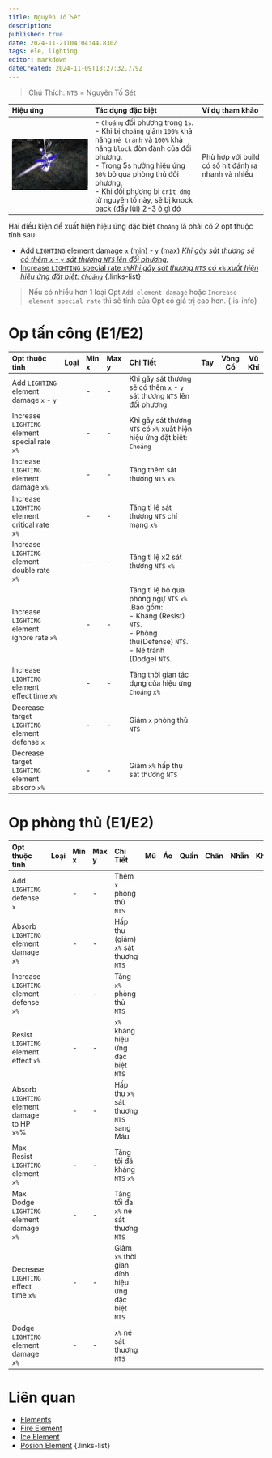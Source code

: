 ```yaml
---
title: Nguyên Tố Sét
description: 
published: true
date: 2024-11-21T04:04:44.830Z
tags: ele, lighting
editor: markdown
dateCreated: 2024-11-09T18:27:32.779Z
---
```


> Chú Thích: `NTS` = Nguyên Tố Sét

| Hiệu ứng | Tác dụng đặc biệt | Ví dụ tham khảo |
|:---------|:------------------|:----------------|
| ![ele-lighting-spec.gif](/assets/elements/ele-lighting-spec.gif) | - `Choáng` đối phương trong `1s`.<br> - Khi bị `choáng` giảm `100%` khả năng `né tránh` và `100%` khả năng `block` đòn đánh của đối phương.<br>- Trong 5s hưởng hiệu ứng `30%` bỏ qua phòng thủ đối phương.<br>- Khi đối phương bị `crit dmg` từ nguyên tố này, sẽ bị knock back (đẩy lùi) 2-3 ô gì đó | Phù hợp với build có số hit đánh ra nhanh và nhiều |
Hai điều kiện để xuất hiện hiệu ứng đặc biệt `Choáng` là phải có 2 opt thuộc tính sau: 
- [Add `LIGHTING` element damage `x` (min) - `y` (max) *Khi gây sát thương sẽ có thêm `x` - `y` sát thương `NTS` lên đối phương.*](https://wiki.mu0rs.com/vi/elements#opt-thu%E1%BB%99c-t%C3%ADnh-e1e2)
- [Increase `LIGHTING` special rate `x%`*Khi gây sát thương `NTS` có `x%` xuất hiện hiệu ứng đặt biệt: `Choáng`*](https://wiki.mu0rs.com/vi/elements#opt-%C4%91%E1%BA%B7c-bi%E1%BB%87t-e3)
{.links-list}

> Nếu có nhiều hơn 1 loại Opt `Add element damage` hoặc `Increase element special rate` thì sẽ tính của Opt có giá trị cao hơn.
{.is-info}

# Op tấn công (E1/E2)

| Opt thuộc tinh | Loại | Min x | Max y | Chi Tiết | Tay | Vòng Cổ | Vũ Khí |
|:---------------|:----:|:------|:------|:---------|:---:|:-------:|:------:|
| Add `LIGHTING` element damage `x` - `y` | <span class="mdi mdi-sword"/> | - | - | Khi gây sát thương sẽ có thêm `x` - `y` sát thương `NTS` lên đối phương. | <span class="mdi mdi-check"/> | <span class="mdi mdi-check"/> | <span class="mdi mdi-check"/> |
| Increase `LIGHTING` element special rate `x%` | <span class="mdi mdi-sword"/> | - | - | Khi gây sát thương `NTS` có `x%` xuất hiện hiệu ứng đặt biệt: `Choáng` | <span class="mdi mdi-check"/> | <span class="mdi mdi-check"/> | <span class="mdi mdi-check"/> |
| Increase `LIGHTING` element damage `x%` | <span class="mdi mdi-sword"/> | - | - | Tăng thêm sát thương `NTS` `x%` | <span class="mdi mdi-check"/> | <span class="mdi mdi-check"/> | <span class="mdi mdi-check"/> |
| Increase `LIGHTING` element critical rate `x%` | <span class="mdi mdi-sword"/> | - | - | Tăng tỉ lệ sát thương `NTS` chí mạng `x%` | <span class="mdi mdi-check"/> | <span class="mdi mdi-check"/> | <span class="mdi mdi-check"/> |
| Increase `LIGHTING` element double rate `x%` | <span class="mdi mdi-sword"/> | - | - | Tăng tỉ lệ x2 sát thương `NTS` `x%` | <span class="mdi mdi-check"/> | <span class="mdi mdi-check"/> | <span class="mdi mdi-check"/> |
| Increase `LIGHTING` element ignore rate `x%` | <span class="mdi mdi-sword"/> | - | - | Tăng tỉ lệ bỏ qua phòng ngự `NTS` `x%` .Bao gồm:<br>- Kháng (Resist) `NTS`.<br>- Phòng thủ(Defense) `NTS`.<br>- Né tránh (Dodge) `NTS`. | <span class="mdi mdi-check"/> | <span class="mdi mdi-check"/> | <span class="mdi mdi-check"/> |
| Increase `LIGHTING` element effect time `x%` | <span class="mdi mdi-sword"/> | - | - | Tăng thời gian tác dụng của hiệu ứng `Choáng` `x%` | <span class="mdi mdi-check"/> | <span class="mdi mdi-check"/> | <span class="mdi mdi-check"/> |
| Decrease target `LIGHTING` element defense `x` | <span class="mdi mdi-sword"/> | - | - | Giảm `x` phòng thủ `NTS` | <span class="mdi mdi-check"/> | <span class="mdi mdi-check"/> | <span class="mdi mdi-check"/> |
| Decrease target `LIGHTING` element absorb `x%` | <span class="mdi mdi-sword"/> | - | - | Giảm `x%` hấp thụ sát thương `NTS` | <span class="mdi mdi-check"/> | <span class="mdi mdi-check"/> | <span class="mdi mdi-check"/> |

# Op phòng thủ (E1/E2)

| Opt thuộc tinh | Loại | Min x | Max y | Chi Tiết | Mũ | Áo | Quần | Chân | Nhẫn | Khiên |
|:---------------|:----:|:------|:------|:---------|:--:|:--:|:----:|:----:|:----:|:-----:|
| Add `LIGHTING` defense `x` | <span class="mdi mdi-shield"/> | - | - | Thêm `x` phòng thủ `NTS` | <span class="mdi mdi-check"/> | <span class="mdi mdi-check"/> | <span class="mdi mdi-check"/> | <span class="mdi mdi-check"/> | <span class="mdi mdi-check"/> | <span class="mdi mdi-check"/> |
| Absorb `LIGHTING` element damage `x%` | <span class="mdi mdi-shield"/> | - | - | Hấp thụ (giảm) `x%` sát thương `NTS` | <span class="mdi mdi-check"/> | <span class="mdi mdi-check"/> | <span class="mdi mdi-check"/> | <span class="mdi mdi-check"/> | <span class="mdi mdi-check"/> | <span class="mdi mdi-check"/> |
| Increase `LIGHTING` element defense `x%` | <span class="mdi mdi-shield"/> | - | - | Tăng `x%` phòng thủ `NTS` | <span class="mdi mdi-check"/> | <span class="mdi mdi-check"/> | <span class="mdi mdi-check"/> | <span class="mdi mdi-check"/> | <span class="mdi mdi-check"/> | <span class="mdi mdi-check"/> |
| Resist `LIGHTING` element effect `x%` | <span class="mdi mdi-shield"/> | - | - | `x%` kháng hiệu ứng đặc biệt `NTS` | <span class="mdi mdi-check"/> | <span class="mdi mdi-check"/> | <span class="mdi mdi-check"/> | <span class="mdi mdi-check"/> | <span class="mdi mdi-check"/> | <span class="mdi mdi-check"/> |
| Absorb `LIGHTING` element damage to HP `x%`%| <span class="mdi mdi-shield"/> | - | - | Hấp thụ `x%` sát thương `NTS` sang Máu | <span class="mdi mdi-check"/> | <span class="mdi mdi-check"/> | <span class="mdi mdi-check"/> | <span class="mdi mdi-check"/> | <span class="mdi mdi-check"/> | <span class="mdi mdi-check"/> |
| Max Resist `LIGHTING` element `x%` | <span class="mdi mdi-shield"/> | - | - | Tăng tối đá kháng `NTS` `x%` | <span class="mdi mdi-check"/> | <span class="mdi mdi-check"/> | <span class="mdi mdi-check"/> | <span class="mdi mdi-check"/> | <span class="mdi mdi-check"/> | <span class="mdi mdi-check"/> |
| Max Dodge `LIGHTING` element damage `x%` | <span class="mdi mdi-shield"/> | - | - | Tăng tối đa `x%` né sát thương `NTS` | <span class="mdi mdi-check"/> | <span class="mdi mdi-check"/> | <span class="mdi mdi-check"/> | <span class="mdi mdi-check"/> | <span class="mdi mdi-check"/> | <span class="mdi mdi-check"/> |
| Decrease `LIGHTING` effect time `x%` | <span class="mdi mdi-shield"/> | - | - | Giảm `x%` thời gian dính hiệu ứng đặc biệt `NTS` | <span class="mdi mdi-check"/> | <span class="mdi mdi-check"/> | <span class="mdi mdi-check"/> | <span class="mdi mdi-check"/> | <span class="mdi mdi-check"/> | <span class="mdi mdi-check"/> |
| Dodge `LIGHTING` element damage `x%` | <span class="mdi mdi-shield"/> | - | - | `x%` né sát thương `NTS` | <span class="mdi mdi-check"/> | <span class="mdi mdi-check"/> | <span class="mdi mdi-check"/> | <span class="mdi mdi-check"/> | <span class="mdi mdi-check"/> | <span class="mdi mdi-check"/> |

# Liên quan
- [Elements](/vi/elements)
- [Fire Element](/vi/elements/fire)
- [Ice Element](/vi/elements/ice)
- [Posion Element](/vi/elements/posion)
{.links-list}